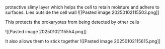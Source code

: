 protective slimy layer which helps the cell to retain moisture and adhere to surfaces. Lies outside the cell wall
![[Pasted image 20250102115503.png]]

This protects the prokaryotes from being detected by other cells

![[Pasted image 20250102115554.png]]

It also allows them to stick together
![[Pasted image 20250102115615.png]]

